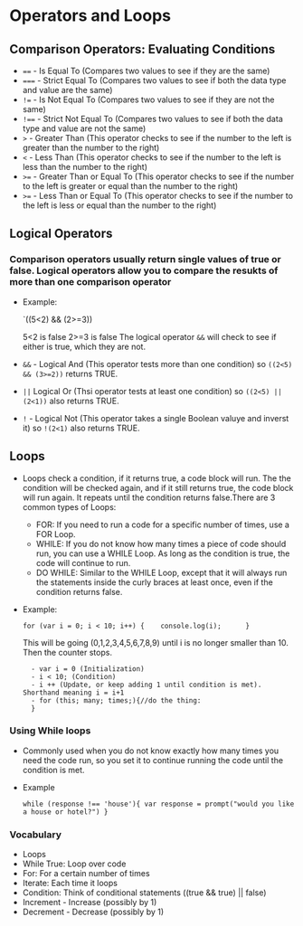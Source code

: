 # Operators and Loops

## Comparison Operators: Evaluating Conditions

- `==` - Is Equal To (Compares two values to see if they are the same)
- `===` - Strict Equal To (Compares two values to see if both the data type and value are the same)
- `!=` - Is Not Equal To (Compares two values to see if they are not the same)
- `!==` - Strict Not Equal To (Compares two values to see if both the data type and value are not the same)
- `>` - Greater Than (This operator checks to see if the number to the left is greater than the number to the right)
- `<` - Less Than (This operator checks to see if the number to the left is less than the number to the right)
- `>=` - Greater Than or Equal To (This operator checks to see if the number to the left is greater or equal than the number to the right)
- `>=` - Less Than or Equal To (This operator checks to see if the number to the left is less or equal than the number to the right)

## Logical Operators

### Comparison operators usually return single values of true or false. Logical operators allow you to compare the resukts of more than one comparison operator 

- Example:

    `((5<2) && (2>=3))

    5<2 is false
    2>=3 is false
    The logical operator `&&` will check to see if either is true, which they are not.

- `&&` - Logical And (This operator tests more than one condition) so `((2<5) && (3>=2))` returns TRUE.
- `||` Logical Or (Thsi operator tests at least one condition) so `((2<5) || (2<1))` also returns TRUE.
- `!` - Logical Not (This operator takes a single Boolean valuye and inverst it) so `!(2<1)` also returns TRUE.

## Loops 

- Loops check a condition, if it returns true, a code block will run. The the condition will be checked again, and if it still returns true, the code block will run again. It repeats until the condition returns false.There are 3 common types of Loops:
    - FOR: If you need to run a code for a specific number of times, use a FOR Loop.
    - WHILE: If you do not know how many times a piece of code should run, you can use a WHILE Loop. As long as the condition is true, the code will continue to run.
    - DO WHILE: Similar to the WHILE Loop, except that it will always run the statements inside the curly braces at least once, even if the condition returns false.

- Example: 

    `for (var i = 0; i < 10; i++) {   
         console.log(i);     
    }`  

    This will be going (0,1,2,3,4,5,6,7,8,9) until i is no longer smaller than 10. Then the counter stops.

        - var i = 0 (Initialization)
        - i < 10; (Condition)
        - i ++ (Update, or keep adding 1 until condition is met). Shorthand meaning i = i+1
        - for (this; many; times;){//do the thing:
        }

### Using While loops

- Commonly used when you do not know exactly how many times you need the code run, so you set it to continue running the code until the condition is met.

- Example

    `while (response !== 'house'){
        var response = prompt("would you like a house or hotel?")
    }`

### Vocabulary

- Loops
- While True: Loop over code
- For: For a certain number of times
- Iterate: Each time it loops 
- Condition: Think of conditional statements ((true && true) || false)
- Increment - Increase (possibly by 1)
- Decrement - Decrease (possibly by 1)

